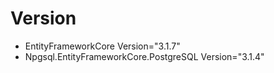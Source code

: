  # Version 
 * EntityFrameworkCore Version="3.1.7" 
 * Npgsql.EntityFrameworkCore.PostgreSQL Version="3.1.4"

 
